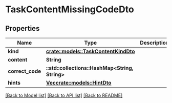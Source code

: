 # TaskContentMissingCodeDto

## Properties

Name | Type | Description | Notes
------------ | ------------- | ------------- | -------------
**kind** | [**crate::models::TaskContentKindDto**](TaskContentKindDto.md) |  | 
**content** | **String** |  | 
**correct_code** | **::std::collections::HashMap<String, String>** |  | 
**hints** | [**Vec<crate::models::HintDto>**](HintDto.md) |  | 

[[Back to Model list]](../README.md#documentation-for-models) [[Back to API list]](../README.md#documentation-for-api-endpoints) [[Back to README]](../README.md)


